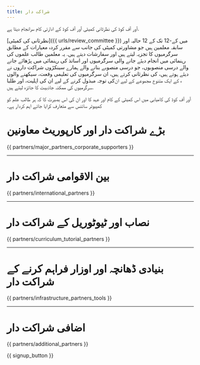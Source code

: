 ```yaml
---
title: شراکت دار
---
```


آور آف کوڈ کی نظرثانی کمیٹی آور آف کوڈ کے ادارتی کام سرانجام دیتا ہے.

[نظرثانی کی کمیٹی]({{ urls/review_committee }}) میں کے-12 تک کے 12 حالیہ اور سابقہ معلمین ہیں جو مشاورتی کمیٹی کی جانب سے مقرر کردہ معیارات کے مطابق سرگرمیوں کا تجزیہ لیتے ہیں اور سفارشات دیتے ہیں. یہ معلمین طالب علموں کی رہنمائی میں انجام دیئے جانے والی سرگرمیوں اور اساتذ کی رہنمائی میں پڑھائے جانے والے درسی منصوبوں، جو درسی منصوبے بنانے والے ہمارے سینکڑوں شراکت داروں نے دیئے ہوتے ہیں، کی نظرثانی کرتے ہیں، ان سرگرمیوں کی تعلیمی وقعت، سیکھنے والوں کی توجہ مبذول کرنے کے لیے ان کی اہلیت، اور طلبا‎ء کے ایک متنوع مجموعے کے لیے ان سرگرمیوں کی ممکنہ جاذبیت کا جائزہ لیتے ہیں.</p> 

آور آف کوڈ کی کامیابی میں اس کمیٹی کے کام اور عہد کا اور ان کی اس بصیرت کا کہ ہر طالب علم کو کمپیوٹر سائنس سے متعارف کرایا جائے اہم کردار ہے۔

# بڑے شراکت دار اور کارپوریٹ معاونین

{{ partners/major_partners_corporate_supporters }}

* * *

# بین الاقوامی شراکت دار

{{ partners/international_partners }}

* * *

# نصاب اور ٹیوٹوریل کے شراکت دار

{{ partners/curriculum_tutorial_partners }}

* * *

# بنیادی ڈھانچہ اور اوزار فراہم کرنے کے شراکت دار

{{ partners/infrastructure_partners_tools }}

* * *

# اضافی شراکت دار

{{ partners/additional_partners }}

{{ signup_button }}